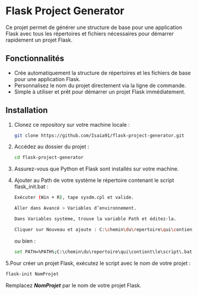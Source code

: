 # Flask Project Generator

Ce projet permet de générer une structure de base pour une application Flask avec tous les répertoires et fichiers nécessaires pour démarrer rapidement un projet Flask.

## Fonctionnalités

- Crée automatiquement la structure de répertoires et les fichiers de base pour une application Flask.
- Personnalisez le nom du projet directement via la ligne de commande.
- Simple à utiliser et prêt pour démarrer un projet Flask immédiatement.

## Installation

1. Clonez ce repository sur votre machine locale :
   ```bash
   git clone https://github.com/Isaia91/flask-project-generator.git
   ```
   
2. Accédez au dossier du projet :
     ```bash
     cd flask-project-generator
     ```

3. Assurez-vous que Python et Flask sont installés sur votre machine.

4. Ajouter au Path de votre système le répertoire contenant le script flask_init.bat :
   ```bash
   Exécuter (Win + R), tape sysdm.cpl et valide.

   Aller dans Avancé > Variables d’environnement.
   
   Dans Variables système, trouve la variable Path et éditez-la.
   
   Cliquer sur Nouveau et ajoute : C:\chemin\du\repertoire\qui\contient\le\script\.bat
   ```
   ou bien :
    ```bash
   set PATH=%PATH%;C:\chemin\du\repertoire\qui\contient\le\script\.bat
   ```

5.Pour créer un projet Flask, exécutez le script avec le nom de votre projet :
  ```bash
 flask-init NomProjet
 ```

Remplacez ***NomProjet*** par le nom de votre projet Flask.
